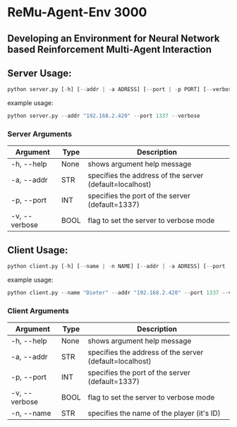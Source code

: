 # ReMu-Agent-Env 3000
## Developing an Environment for Neural Network based Reinforcement Multi-Agent Interaction


## Server Usage:

```python
python server.py [-h] [--addr | -a ADRESS] [--port | -p PORT] [--verbose | -v]
```
example usage:
```python
python server.py --addr "192.168.2.420" --port 1337 --verbose
```

### Server Arguments
| Argument | Type | Description|
|----------|------|------------|
| -h, --help | None| shows argument help message |
| -a, --addr | STR | specifies the address of the server (default=localhost) |
| -p, --port | INT | specifies the port of the server (default=1337) |
| -v, --verbose | BOOL | flag to set the server to verbose mode |

## Client Usage:

```python
python client.py [-h] [--name | -n NAME] [--addr | -a ADRESS] [--port | -p PORT] [--verbose | -v]
```
example usage:
```python
python client.py --name "Dieter" --addr "192.168.2.420" --port 1337 --verbose
```

### Client Arguments
| Argument | Type | Description|
|----------|------|------------|
| -h, --help | None| shows argument help message |
| -a, --addr | STR | specifies the address of the server (default=localhost) |
| -p, --port | INT | specifies the port of the server (default=1337) |
| -v, --verbose | BOOL | flag to set the server to verbose mode |
| -n, --name | STR | specifies the name of the player (it's ID) |